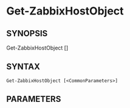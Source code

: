 ﻿---
external help file: PowerZabbix-help.xml
schema: 2.0.0
---

# Get-ZabbixHostObject

## SYNOPSIS <!--!= @#Synop !-->

Get-ZabbixHostObject [<CommonParameters>]


## SYNTAX <!--!= @#Syntax !-->

```
Get-ZabbixHostObject [<CommonParameters>]
```

## PARAMETERS <!--!= @#Params !-->